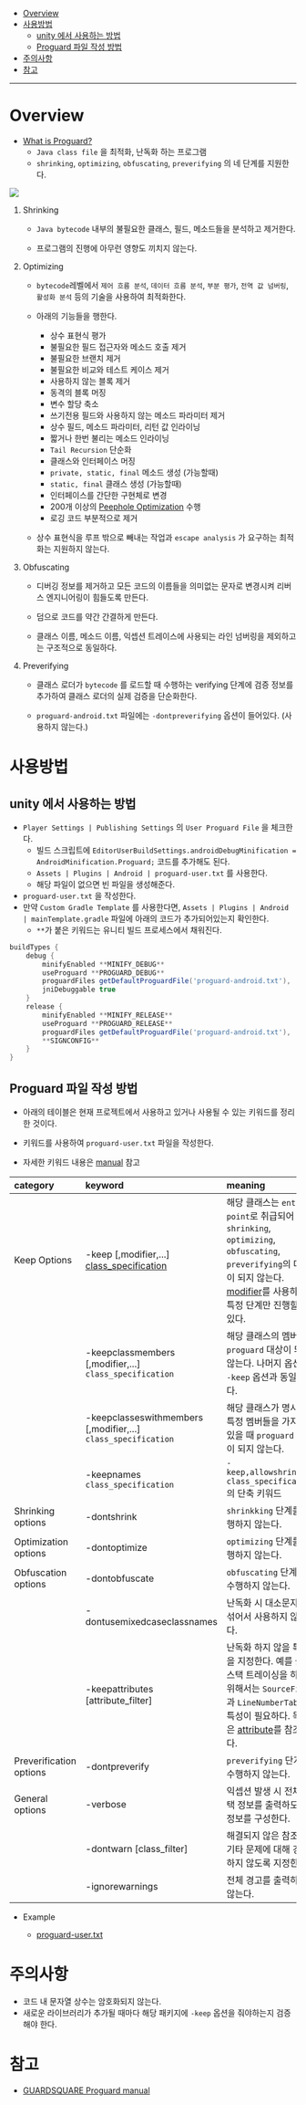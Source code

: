 ﻿- [Overview](#Overview)
- [사용방법](#%EC%82%AC%EC%9A%A9%EB%B0%A9%EB%B2%95)
  - [unity 에서 사용하는 방법](#unity-%EC%97%90%EC%84%9C-%EC%82%AC%EC%9A%A9%ED%95%98%EB%8A%94-%EB%B0%A9%EB%B2%95)
  - [Proguard 파일 작성 방법](#Proguard-%ED%8C%8C%EC%9D%BC-%EC%9E%91%EC%84%B1-%EB%B0%A9%EB%B2%95)
- [주의사항](#%EC%A3%BC%EC%9D%98%EC%82%AC%ED%95%AD)
- [참고](#%EC%B0%B8%EA%B3%A0)

-----

# Overview

* [What is Proguard?](https://www.guardsquare.com/en/products/proguard/manual/introduction)
  * `Java class file` 을 최적화, 난독화 하는 프로그램
  * `shrinking`, `optimizing`, `obfuscating`, `preverifying` 의 네 단계를 지원한다.

![](img/Proguard/intro.png)

1. Shrinking
   * `Java bytecode` 내부의 불필요한 클래스, 필드, 메소드들을 분석하고 제거한다.
  
   * 프로그램의 진행에 아무런 영향도 끼치지 않는다.
  
2. Optimizing
   * `bytecode`레벨에서 `제어 흐름 분석`, `데이터 흐름 분석`, `부분 평가`, `전역 값 넘버링`, `활성화 분석` 등의 기술을 사용하여 최적화한다.
  
   * 아래의 기능들을 행한다.
     * 상수 표현식 평가
     * 불필요한 필드 접근자와 메소드 호출 제거
     * 불필요한 브랜치 제거
     * 불필요한 비교와 테스트 케이스 제거
     * 사용하지 않는 블록 제거
     * 동격의 블록 머징
     * 변수 할당 축소
     * 쓰기전용 필드와 사용하지 않는 메소드 파라미터 제거
     * 상수 필드, 메소드 파라미터, 리턴 값 인라이닝
     * 짧거나 한번 불리는 메소드 인라이닝
     * `Tail Recursion` 단순화
     * 클래스와 인터페이스 머징
     * `private, static, final` 메소드 생성 (가능할때)
     * `static, final` 클래스 생성 (가능할때)
     * 인터페이스를 간단한 구현체로 변경
     * 200개 이상의 [Peephole Optimization](https://en.wikipedia.org/wiki/Peephole_optimization) 수행
     * 로깅 코드 부분적으로 제거
   * 상수 표현식을 루프 밖으로 빼내는 작업과 `escape analysis` 가 요구하는 최적화는 지원하지 않는다.
3. Obfuscating
   * 디버깅 정보를 제거하고 모든 코드의 이름들을 의미없는 문자로 변경시켜 리버스 엔지니어링이 힘들도록 만든다.
  
   * 덤으로 코드를 약간 간결하게 만든다.
   * 클래스 이름, 메소드 이름, 익셉션 트레이스에 사용되는 라인 넘버링을 제외하고는 구조적으로 동일하다.
4. Preverifying
   * 클래스 로더가 `bytecode` 를 로드할 때 수행하는 verifying 단계에 검증 정보를 추가하여 클래스 로더의 실제 검증을 단순화한다.
  
   * `proguard-android.txt` 파일에는 `-dontpreverifying` 옵션이 들어있다. (사용하지 않는다.)

# 사용방법

## unity 에서 사용하는 방법

* `Player Settings | Publishing Settings` 의 `User Proguard File` 을 체크한다.
  * 빌드 스크립트에 `EditorUserBuildSettings.androidDebugMinification = AndroidMinification.Proguard;` 코드를 추가해도 된다.
  * `Assets | Plugins | Android | proguard-user.txt` 를 사용한다.
  * 해당 파일이 없으면 빈 파일을 생성해준다.
* `proguard-user.txt` 을 작성한다.
* 만약 `Custom Gradle Template` 를 사용한다면, `Assets | Plugins | Android | mainTemplate.gradle` 파일에 아래의 코드가 추가되어있는지 확인한다.
  * `**`가 붙은 키워드는 유니티 빌드 프로세스에서 채워진다.

```groovy
buildTypes {
    debug {
        minifyEnabled **MINIFY_DEBUG**
        useProguard **PROGUARD_DEBUG**
        proguardFiles getDefaultProguardFile('proguard-android.txt'), 'proguard-unity.txt'**USER_PROGUARD**
        jniDebuggable true
    }
    release {
        minifyEnabled **MINIFY_RELEASE**
        useProguard **PROGUARD_RELEASE**
        proguardFiles getDefaultProguardFile('proguard-android.txt'), 'proguard-unity.txt'**USER_PROGUARD**
        **SIGNCONFIG**
    }
}
```

## Proguard 파일 작성 방법

* 아래의 테이블은 현재 프로젝트에서 사용하고 있거나 사용될 수 있는 키워드를 정리한 것이다.

* 키워드를 사용하여 `proguard-user.txt` 파일을 작성한다.
* 자세한 키워드 내용은 [manual](https://www.guardsquare.com/en/products/proguard/manual/usage) 참고

|  category  |   keyword   |      meaning       |
|:----------|:-----------|:------------------|
| Keep Options | -keep [,modifier,...] [class_specification](https://www.guardsquare.com/en/products/proguard/manual/usage#classspecification) |                      해당 클래스는 `entry point`로 취급되어 `shrinking`, `optimizing`, `obfuscating`, `preverifying`의 대상이 되지 않는다. [modifier](https://www.guardsquare.com/en/products/proguard/manual/usage#keepoptionmodifiers)를 사용하여 특정 단계만 진행할 수 있다. |
| | -keepclassmembers [,modifier,...] `class_specification` |                       해당 클래스의 멤버만 `proguard` 대상이 되지 않는다. 나머지 옵션은 `-keep` 옵션과 동일하다. |
| | -keepclasseswithmembers [,modifier,...] `class_specification` |                 해당 클래스가 명시된 특정 멤버들을 가지고 있을 때 `proguard` 대상이 되지 않는다. |
| |     -keepnames `class_specification`     |                                      `-keep,allowshrinking class_specification` 의 단축 키워드 |
| Shrinking options | -dontshrink | `shrinkking` 단계를 수행하지 않는다. |
| Optimization options | -dontoptimize | `optimizing` 단계를 수행하지 않는다.  |
| Obfuscation options | -dontobfuscate | `obfuscating` 단계를 수행하지 않는다. |
| | -dontusemixedcaseclassnames | 난독화 시 대소문자를 섞어서 사용하지 않는다. |
| | -keepattributes [attribute_filter] |                                            난독화 하지 않을 특성을 지정한다. 예를 들어, 스택 트레이싱을 하기 위해서는 `SourceFile`과 `LineNumberTable` 특성이 필요하다. 목록은 [attribute](https://www.guardsquare.com/en/products/proguard/manual/usage/attributes)를 참조한다. |
| Preverification options | -dontpreverify |                                                                `preverifying` 단계를 수행하지 않는다. |
| General options | -verbose |                                                                      익셉션 발생 시 전체 스택 정보를 출력하도록 정보를 구성한다. |
| | -dontwarn [class_filter] |                                                      해결되지 않은 참조나 기타 문제에 대해 경고하지 않도록 지정한다. |
| | -ignorewarnings | 전체 경고를 출력하지 않는다. |

* Example

  * [proguard-user.txt](/..//Assets/Plugins/Android/proguard-user.txt)

# 주의사항

* 코드 내 문자열 상수는 암호화되지 않는다. 
* 새로운 라이브러리가 추가될 때마다 해당 패키지에 `-keep` 옵션을 줘야하는지 검증해야 한다.

# 참고

* [GUARDSQUARE Proguard manual](https://www.guardsquare.com/en/products/proguard/manual)